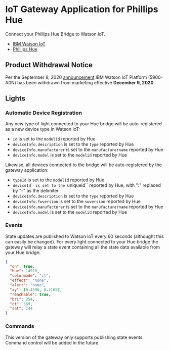 # IoT Gateway Application for Phillips Hue

Connect your Phillips Hue Bridge to Watson IoT.

- [IBM Watson IoT](https://internetofthings.ibmcloud.com)
- [Phillips Hue](http://www2.meethue.com/)

## Product Withdrawal Notice
Per the September 8, 2020 [announcement](https://www-01.ibm.com/common/ssi/cgi-bin/ssialias?subtype=ca&infotype=an&appname=iSource&supplier=897&letternum=ENUS920-136#rprodnx) IBM Watson IoT Platform (5900-A0N) has been withdrawn from marketing effective **December 9, 2020**.

## Lights

### Automatic Device Registration

Any new type of light connected to your Hue bridge will be auto-registered as a new device type in Watson IoT:

- ``id`` is set to the ``modelid`` reported by Hue
- ``deviceInfo.description`` is set to the ``type`` reported by Hue
- ``deviceInfo.manufacturer`` is set to the ``manufacturername`` reported by Hue
- ``deviceInfo.model`` is set to the ``modelid`` reported by Hue

Likewise, all devices connected to the bridge will be auto-registered by the gateway application:

- ``typeId`` is set to the ``modelid`` reported by Hue
- ``deviceId` is set to the ``uniqueid`` reported by Hue, with ":" replaced by "-" as the delimiter
- ``deviceInfo.description`` is set to the ``type`` reported by Hue
- ``deviceInfo.fwversion`` is set to the ``swversion`` reported by Hue
- ``deviceInfo.manufacturer`` is set to the ``manufacturername`` reported by Hue
- ``deviceInfo.model`` is set to the ``modelid`` reported by Hue


### Events

State updates are published to Watson IoT every 60 seconds (althought this can easily be changed).  For every light connected to your Hue bridge the 
gateway will relay a state event containing all the state data available from your Hue bridge:

```json
{
  "on": true, 
  "hue": 14910, 
  "colormode": "ct", 
  "effect": "none", 
  "alert": "none", 
  "xy": [0.4596, 0.4105], 
  "reachable": true, 
  "bri": 254, 
  "ct": 369, 
  "sat": 144
}
```

### Commands

This version of the gateway only supports publishing state events.  Command control will be added in the future.
